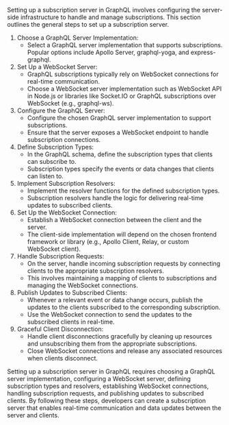 Setting up a subscription server in GraphQL involves configuring the server-side infrastructure to handle and manage subscriptions. This section outlines the general steps to set up a subscription server.

1. Choose a GraphQL Server Implementation:
    - Select a GraphQL server implementation that supports subscriptions. Popular options include Apollo Server, graphql-yoga, and express-graphql.
2. Set Up a WebSocket Server:
    - GraphQL subscriptions typically rely on WebSocket connections for real-time communication.
    - Choose a WebSocket server implementation such as WebSocket API in Node.js or libraries like Socket.IO or GraphQL subscriptions over WebSocket (e.g., graphql-ws).
3. Configure the GraphQL Server:
    - Configure the chosen GraphQL server implementation to support subscriptions.
    - Ensure that the server exposes a WebSocket endpoint to handle subscription connections.
4. Define Subscription Types:
    - In the GraphQL schema, define the subscription types that clients can subscribe to.
    - Subscription types specify the events or data changes that clients can listen to.
5. Implement Subscription Resolvers:
    - Implement the resolver functions for the defined subscription types.
    - Subscription resolvers handle the logic for delivering real-time updates to subscribed clients.
6. Set Up the WebSocket Connection:
    - Establish a WebSocket connection between the client and the server.
    - The client-side implementation will depend on the chosen frontend framework or library (e.g., Apollo Client, Relay, or custom WebSocket client).
7. Handle Subscription Requests:
    - On the server, handle incoming subscription requests by connecting clients to the appropriate subscription resolvers.
    - This involves maintaining a mapping of clients to subscriptions and managing the WebSocket connections.
8. Publish Updates to Subscribed Clients:
    - Whenever a relevant event or data change occurs, publish the updates to the clients subscribed to the corresponding subscription.
    - Use the WebSocket connection to send the updates to the subscribed clients in real-time.
9. Graceful Client Disconnection:
    - Handle client disconnections gracefully by cleaning up resources and unsubscribing them from the appropriate subscriptions.
    - Close WebSocket connections and release any associated resources when clients disconnect.

Setting up a subscription server in GraphQL requires choosing a GraphQL server implementation, configuring a WebSocket server, defining subscription types and resolvers, establishing WebSocket connections, handling subscription requests, and publishing updates to subscribed clients. By following these steps, developers can create a subscription server that enables real-time communication and data updates between the server and clients.